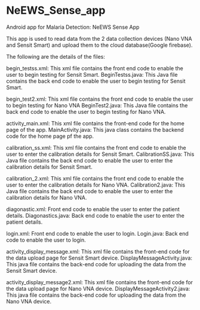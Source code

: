 # NeEWS_Sense_app
Android app for Malaria Detection: NeEWS Sense App

This app is used to read data from the 2 data collection devices (Nano VNA and Sensit Smart) and upload them to the cloud database(Google firebase).

The following are the details of the files:

begin_testss.xml: This xml file contains the front end code to enable the user to begin testing for Sensit Smart.
BeginTestss.java: This Java file contains the back end code to enable the user to begin testing for Sensit Smart.

begin_test2.xml: This xml file contains the front end code to enable the user to begin testing for Nano VNA
BeginTest2.java: This Java file contains the back end code to enable the user to begin testing for Nano VNA.

activity_main.xml: This xml file contains the front-end code for the home page of the app.
MainActivity.java: This java class contains the backend code for the home page pf the app.

calibration_ss.xml: This xml file contains the front end code to enable the user to enter the calibration details for Sensit Smart.
CalibrationSS.java: This Java file contains the back end code to enable the user to enter the calibration details for Sensit Smart.

calibration_2.xml: This xml file contains the front end code to enable the user to enter the calibration details for Nano VNA.
Calibration2.java: This Java file contains the back end code to enable the user to enter the calibration details for Nano VNA.

diagonastic.xml: Front end code to enable the user to enter the patient details.
Diagonastics.java: Back end code to enable the user to enter the patient details.

login.xml: Front end code to enable the user to login.
Login.java: Back end code to enable the user to login.

activity_display_message.xml: This xml file contains the front-end code for the data upload page for Sensit Smart device.
DisplayMessageActivity.java: This java file contains the back-end code for uploading the data from the Sensit Smart device.

activity_display_message2.xml: This xml file contains the front-end code for the data upload page for Nano VNA device.
DisplayMessageActivity2.java: This java file contains the back-end code for uploading the data from the Nano VNA device.
